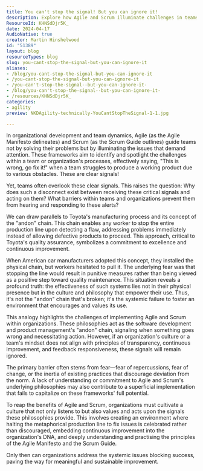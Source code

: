 ```yaml
---
title: You can't stop the signal! But you can ignore it!
description: Explore how Agile and Scrum illuminate challenges in teams and organizations, fostering a culture of continuous improvement and responsiveness to critical signals.
ResourceId: KHNSdDjr5K_
date: 2024-04-17
AudioNative: true
creator: Martin Hinshelwood
id: "51389"
layout: blog
resourceTypes: blog
slug: you-cant-stop-the-signal-but-you-can-ignore-it
aliases:
- /blog/you-cant-stop-the-signal-but-you-can-ignore-it
- /you-cant-stop-the-signal-but-you-can-ignore-it
- /you-can't-stop-the-signal--but-you-can-ignore-it-
- /blog/you-can't-stop-the-signal--but-you-can-ignore-it-
- /resources/KHNSdDjr5K_
categories:
- agility
preview: NKDAgility-technically-YouCantStopTheSignal-1-1.jpg

---
```

In organizational development and team dynamics, Agile (as the Agile Manifesto delineates) and Scrum (as the Scrum Guide outlines) guide teams not by solving their problems but by illuminating the issues that demand attention. These frameworks aim to identify and spotlight the challenges within a team or organization's processes, effectively saying, "This is wrong, go fix it!" when a team struggles to produce a working product due to various obstacles. These are clear signals!

Yet, teams often overlook these clear signals. This raises the question: Why does such a disconnect exist between receiving these critical signals and acting on them? What barriers within teams and organizations prevent them from hearing and responding to these alerts?

We can draw parallels to Toyota's manufacturing process and its concept of the "andon" chain. This chain enables any worker to stop the entire production line upon detecting a flaw, addressing problems immediately instead of allowing defective products to proceed. This approach, critical to Toyota's quality assurance, symbolizes a commitment to excellence and continuous improvement.

When American car manufacturers adopted this concept, they installed the physical chain, but workers hesitated to pull it. The underlying fear was that stopping the line would result in punitive measures rather than being viewed as a positive step toward quality maintenance. This situation reveals a profound truth: the effectiveness of such systems lies not in their physical presence but in the culture and philosophy that empower their use. Thus, it's not the "andon" chain that's broken; it's the systemic failure to foster an environment that encourages and values its use.

This analogy highlights the challenges of implementing Agile and Scrum within organizations. These philosophies act as the software development and product management's "andon" chain, signaling when something goes wrong and necessitating action. However, if an organization's culture or a team's mindset does not align with principles of transparency, continuous improvement, and feedback responsiveness, these signals will remain ignored.

The primary barrier often stems from fear—fear of repercussions, fear of change, or the inertia of existing practices that discourage deviation from the norm. A lack of understanding or commitment to Agile and Scrum's underlying philosophies may also contribute to a superficial implementation that fails to capitalize on these frameworks' full potential.

To reap the benefits of Agile and Scrum, organizations must cultivate a culture that not only listens to but also values and acts upon the signals these philosophies provide. This involves creating an environment where halting the metaphorical production line to fix issues is celebrated rather than discouraged, embedding continuous improvement into the organization's DNA, and deeply understanding and practising the principles of the Agile Manifesto and the Scrum Guide.

Only then can organizations address the systemic issues blocking success, paving the way for meaningful and sustainable improvement.
